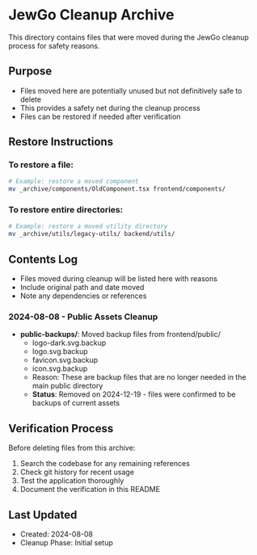 # JewGo Cleanup Archive

This directory contains files that were moved during the JewGo cleanup process for safety reasons.

## Purpose
- Files moved here are potentially unused but not definitively safe to delete
- This provides a safety net during the cleanup process
- Files can be restored if needed after verification

## Restore Instructions

### To restore a file:
```bash
# Example: restore a moved component
mv _archive/components/OldComponent.tsx frontend/components/
```

### To restore entire directories:
```bash
# Example: restore a moved utility directory
mv _archive/utils/legacy-utils/ backend/utils/
```

## Contents Log
- Files moved during cleanup will be listed here with reasons
- Include original path and date moved
- Note any dependencies or references

### 2024-08-08 - Public Assets Cleanup
- **public-backups/**: Moved backup files from frontend/public/
  - logo-dark.svg.backup
  - logo.svg.backup  
  - favicon.svg.backup
  - icon.svg.backup
  - Reason: These are backup files that are no longer needed in the main public directory
  - **Status**: Removed on 2024-12-19 - files were confirmed to be backups of current assets

## Verification Process
Before deleting files from this archive:
1. Search the codebase for any remaining references
2. Check git history for recent usage
3. Test the application thoroughly
4. Document the verification in this README

## Last Updated
- Created: 2024-08-08
- Cleanup Phase: Initial setup
